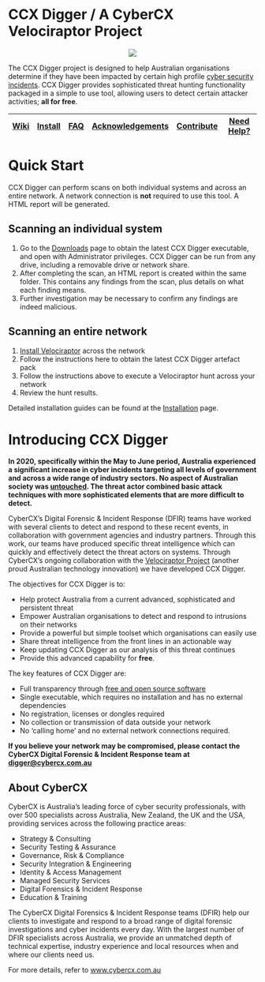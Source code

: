 # CCX Digger / A CyberCX Velociraptor Project
<div align="center">
    <img src="https://camo.githubusercontent.com/72b54ccf6ce09bbf05d92ff18bbd0fae41f51561/68747470733a2f2f6d656469612d657870312e6c6963646e2e636f6d2f646d732f696d6167652f433536304241514734687335786e6a43326f672f636f6d70616e792d6c6f676f5f3230305f3230302f303f653d3231353930323434303026763d6265746126743d6c794954454e66557876773235565967596b363676384d53346b364c784e6561414c79454462314647704d"></img>
</div>

The CCX Digger project is designed to help Australian organisations determine if they have been impacted by certain high profile [cyber security incidents](https://www.pm.gov.au/media/statement-malicious-cyber-activity-against-australian-networks). CCX Digger provides sophisticated threat hunting functionality packaged in a simple to use tool, allowing users to detect certain attacker activities; **all for free**.

<div align="center">
<table>
    <thead>
        <tr>
          <th align="center"><a href="https://github.com/CCXLabs/CCXDigger/wiki">Wiki</a></th>
            <th align="center"><a href="https://github.com/CCXLabs/CCXDigger/wiki/Installation">Install</a></th>
          <th align="center"><a href="https://github.com/CCXLabs/CCXDigger/wiki/FAQ">FAQ</a></th>
            <th align="center"><a href="https://github.com/CCXLabs/CCXDigger/wiki/Acknowledgements">Acknowledgements</a></th>
          <th align="center"><a href="https://github.com/CCXLabs/CCXDigger/wiki/Contribution-Guide">Contribute</a></th>
          <th align="center"><a href="https://github.com/CCXLabs/CCXDigger/wiki/Need-Help%3F">Need Help?</a></th>
        </tr>
    </thead>
</table>
</div>

# Quick Start
CCX Digger can perform scans on both individual systems and across an entire network. A network connection is **not** required to use this tool. A HTML report will be generated.  
## Scanning an individual system
1.	Go to the [Downloads](https://github.com/CCXLabs/CCXDigger/wiki/Downloads) page to obtain the latest CCX Digger executable, and open with Administrator privileges. CCX Digger can be run from any drive, including a removable drive or network share. 
2.	After completing the scan, an HTML report is created within the same folder. This contains any findings from the scan, plus details on what each finding means. 
3.	Further investigation may be necessary to confirm any findings are indeed malicious.
## Scanning an entire network
1.	[Install Velociraptor](https://www.velocidex.com/docs/getting-started/) across the network  
2.	Follow the instructions here to obtain the latest CCX Digger artefact pack
3.	Follow the instructions above to execute a Velociraptor hunt across your network
4.	Review the hunt results.

Detailed installation guides can be found at the [Installation](https://github.com/CCXLabs/CCXDigger/wiki/Installation) page.
# Introducing CCX Digger
**In 2020, specifically within the May to June period, Australia experienced a significant increase in cyber incidents targeting all levels of government and across a wide range of industry sectors. No aspect of Australian society was [untouched](https://www.pm.gov.au/media/statement-malicious-cyber-activity-against-australian-networks). The threat actor combined basic attack techniques with more sophisticated elements that are more difficult to detect.**

CyberCX’s Digital Forensic & Incident Response (DFIR) teams have worked with several clients to detect and respond to these recent events, in collaboration with government agencies and industry partners. Through this work, our teams have produced specific threat intelligence which can quickly and effectively detect the threat actors on systems. 
Through CyberCX’s ongoing collaboration with the [Velociraptor Project](www.velocidex.com) (another proud Australian technology innovation) we have developed CCX Digger.

The objectives for CCX Digger is to:
* Help protect Australia from a current advanced, sophisticated and persistent threat
* Empower Australian organisations to detect and respond to intrusions on their networks
* Provide a powerful but simple toolset which organisations can easily use
* Share threat intelligence from the front lines in an actionable way
* Keep updating CCX Digger as our analysis of this threat continues
* Provide this advanced capability for **free**.

The key features of CCX Digger are:
* Full transparency through [free and open source software](https://www.velocidex.com/about/license/)
* Single executable, which requires no installation and has no external dependencies 
* No registration, licenses or dongles required
* No collection or transmission of data outside your network
* No ‘calling home’ and no external network connections required.

**If you believe your network may be compromised, please contact the CyberCX Digital Forensic & Incident Response team at digger@cybercx.com.au**
## About CyberCX
CyberCX is Australia’s leading force of cyber security professionals, with over 500 specialists across Australia, New Zealand, the UK and the USA, providing services across the following practice areas:

* Strategy & Consulting
* Security Testing & Assurance
* Governance, Risk & Compliance
* Security Integration & Engineering
* Identity & Access Management
* Managed Security Services
* Digital Forensics & Incident Response
* Education & Training

The CyberCX Digital Forensics & Incident Response teams (DFIR) help our clients to investigate and respond to a broad range of digital forensic investigations and cyber incidents every day. With the largest number of DFIR specialists across Australia, we provide an unmatched depth of technical expertise, industry experience and local resources when and where our clients need us.

For more details, refer to www.cybercx.com.au 
